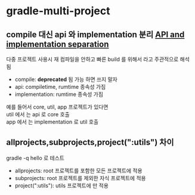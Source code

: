 # gradle-multi-project

## compile 대신 api 와 implementation 분리 [API and implementation separation](https://docs.gradle.org/current/userguide/java_library_plugin.html#sec:java_library_separation)

다중 프로젝트 사용시 재 컴파일을 안하고 빠른 build 를 위해서 라고 주관적으로 해석됨

- compile: **deprecated** 됨 가능 하면 쓰지 말자
- api: compiletime, rumtime 종속성 가짐
- implementation: rumtime 종속성 가짐

예를 들어서 core, util, app 프로젝트가 있다면  
util 에서 는 api 로 core 호출  
app 에서 는 implementation 로 util 호출  

## allprojects,subprojects,project(":utils") 차이

gradle -q hello 로 테스트

- allprojects: root 프로젝트를 포함한 모든 프로젝트에 적용
- subprojects: root 프로젝트를 제외한 자식 프로젝트에 적용
- project(":utils"): utils 프로젝트에 만 적용